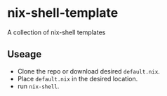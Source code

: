 # nix-shell-template
A collection of nix-shell templates

## Useage

- Clone the repo or download desired `default.nix`.
- Place `default.nix` in the desired location.
- run `nix-shell`.

